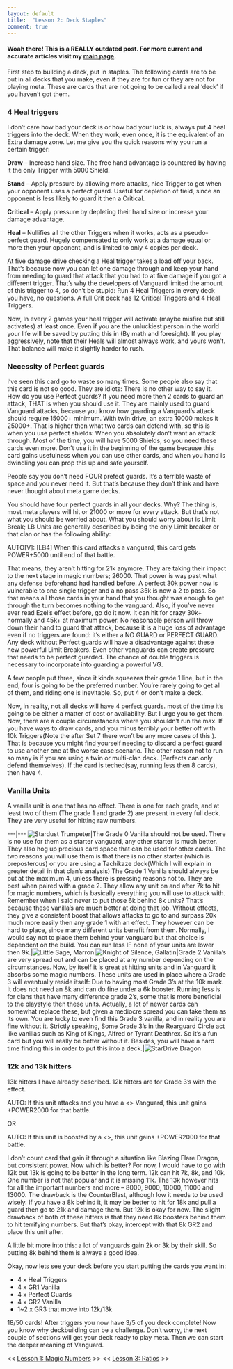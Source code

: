 ```yaml
---
layout: default
title:  "Lesson 2: Deck Staples"
comment: true
---
```

####  Woah there! This is a REALLY outdated post. For more current and accurate articles visit my [main page](/cfvg).

First step to building a deck, put in staples. The following cards are to be put in all decks that you make, even if they are for fun or they are not for playing meta. These are cards that are not going to be called a real ‘deck’ if you haven’t got them.

### 4 Heal triggers

I don’t care how bad your deck is or how bad your luck is, always put 4 heal triggers into the deck. When they work, even once, it is the equivalent of an Extra damage zone. Let me give you the quick reasons why you run a certain trigger:

**Draw** – Increase hand size. The free hand advantage is countered by having it the only Trigger with 5000 Shield.

**Stand** – Apply pressure by allowing more attacks, nice Trigger to get when your opponent uses a perfect guard. Useful for depletion of field, since an opponent is less likely to guard it then a Critical.

**Critical** – Apply pressure by depleting their hand size or increase your damage advantage.

**Heal** – Nullifies all the other Triggers when it works, acts as a pseudo-perfect guard. Hugely compensated to only work at a damage equal or more then your opponent, and is limited to only 4 copies per deck.

<!-- more -->
At five damage drive checking a Heal trigger takes a load off your back. That’s because now you can let one damage through and keep your hand from needing to guard that attack that you had to at five damage if you got a different trigger. That’s why the developers of Vanguard limited the amount of this trigger to 4, so don’t be stupid: Run 4 Heal Triggers in every deck you have, no questions. A full Crit deck has 12 Critical Triggers and 4 Heal Triggers.

Now, In every 2 games your heal trigger will activate (maybe misfire but still activates) at least once. Even if you are the unluckiest person in the world your life will be saved by putting this in (By math and foresight). If you play aggressively, note that their Heals will almost always work, and yours won’t. That balance will make it slightly harder to rush.

### Necessity of Perfect guards

I’ve seen this card go to waste so many times. Some people also say that this card is not so good. They are idiots: There is no other way to say it. How do you use Perfect guards? If you need more then 2 cards to guard an attack, THAT is when you should use it. They are mainly used to guard Vanguard attacks, because you know how guarding a Vanguard’s attack should require 15000+ minimum. With twin drive, an extra 10000 makes it 25000+. That is higher then what two cards can defend with, so this is when you use perfect shields: When you absolutely don’t want an attack through. Most of the time, you will have 5000 Shields, so you need these cards even more. Don’t use it in the beginning of the game because this card gains usefulness when you can use other cards, and when you hand is dwindling you can prop this up and safe yourself.

People say you don’t need FOUR prefect guards. It’s a terrible waste of space and you never need it. But that’s because they don’t think and have never thought about meta game decks.

You should have four perfect guards in all your decks. Why? The thing is, most meta players will hit or 21000 or more for every attack. But that’s not what you should be worried about. What you should worry about is Limit Break;
LB Units are generally described  by being the only Limit breaker or that clan or has the following ability:

AUTO[V]: [LB4] When this card attacks a vanguard, this card gets POWER+5000 until end of that battle.

That means, they aren’t hitting for 21k anymore. They are taking their impact to the next stage in magic numbers; 26000. That power is way past what any defense beforehand had handled before. A perfect 30k power now is vulnerable to one single trigger and a no pass 35k is now a 2 to pass. So that means all those cards in your hand that you thought was enough to get through the turn becomes nothing to the vanguard. Also, if you’ve never ever read Ezel’s effect before, go do it now. It can hit for crazy 30k+ normally and 45k+ at maximum power. No reasonable person will throw down their hand to guard that attack, because it is a huge loss of advantage even if no triggers are found: it’s either a NO GUARD or PERFECT GUARD. Any deck without Perfect guards will have a disadvantage against these new powerful Limit Breakers. Even other vanguards can create pressure that needs to be perfect guarded. The chance of double triggers is necessary to incorporate into guarding a powerful VG.

A few people put three, since it kinda squeezes their grade 1 line, but in the end, four is going to be the preferred number. You’re rarely going to get all of them, and riding one is inevitable. So, put 4 or don’t make a deck.

Now, in reality, not all decks will have 4 perfect guards. most of the time it’s going to be either a matter of cost or availability. But I urge you to get them. Now, there are a couple circumstances where you shouldn’t run the max. If you have ways to draw cards, and you minus terribly your better off with 10k Triggers(Note the after Set 7 there won’t be any more cases of this.). That is because you might find yourself needing to discard a perfect guard to use another one at the worse case scenario. The other reason not to run so many is if you are using a twin or multi-clan deck. (Perfects can only defend themselves). If the card is teched(say, running less then 8 cards), then have 4.

### Vanilla Units

A vanilla unit is one that has no effect. There is one for each grade, and at least two of them (The grade 1 and grade 2) are present in every full deck. They are very useful for hitting raw numbers.

---|---
![Stardust Trumpeter](/cfvg/assets/img/TD01-012.jpg)|The Grade 0 Vanilla should not be used. There is no use for them as a starter vanguard, any other starter is much better. They also hog up precious card space that can be used for other cards. The two reasons you will use them is that there is no other starter (which is preposterous) or you are using a Tachikaze deck(Which I will explain in greater detail in that clan’s analysis)
The Grade 1 Vanilla should always be put at the maximum 4, unless there is pressing reasons not to. They are best when paired with a grade 2. They allow any unit on and after 7k to hit for magic numbers, which is basically everything you will use to attack with. Remember when I said never to put those 6k behind 8k units? That’s because these vanilla’s are much better at doing that job. Without effects, they give a consistent boost that allows attacks to go to and surpass 20k much more easily then any grade 1 with an effect. They however can be hard to place, since many different units benefit from them. Normally, I would say not to place them behind your vanguard but that choice is dependent on the build. You can run less IF none of your units are lower then 9k.|![Little Sage, Marron](/cfvg/assets/img/BT01-042.jpg)
![Knight of Silence, Gallatin](/cfvg/assets/img/TD01-004.jpg)|Grade 2 Vanilla’s are very spread out and can be placed at any number  depending on the circumstances. Now, by itself it is great at hitting units and in Vanguard it absorbs some magic numbers. These units are used in place where a Grade 3 will eventually reside itself: Due to having most Grade 3’s at the 10k mark. It does not need an 8k and can do fine under a 6k booster. Running less is for clans that have many difference grade 2’s, some that is more beneficial to the playstyle then these units. Actually, a lot of newer cards can somewhat replace these, but given a mediocre spread you can take them as its own.
You are lucky to even find this Grade 3 vanilla, and in reality you are fine without it. Strictly speaking, Some Grade 3’s in the Rearguard Circle act like vanillas such as King of Kings, Alfred or Tyrant Deathrex. So it’s a fun card but you will really be better without it. Besides, you will have a hard time finding this in order to put this into a deck.|![StarDrive Dragon](/cfvg/assets/img/KAD1-001.jpg)

### 12k and 13k hitters

13k hitters I have already described. 12k hitters are for Grade 3’s with the effect.

AUTO: If this unit attacks and you have a <<clan>> Vanguard, this unit gains +POWER2000 for that battle.

OR

AUTO: If this unit is boosted by a  <<clan>>, this unit gains +POWER2000 for that battle.

I don’t count card that gain it through a situation like Blazing Flare Dragon, but consistent power.
Now which is better? For now, I would have to go with 12k but 13k is going to be better in the long term.
12k can hit 7k, 8k, and 10k. One number is not that popular and it is missing 11k. The 13k however hits for all the important numbers and more – 8000, 9000, 10000, 11000 and 13000. The drawback is the CounterBlast, although low it needs to be used wisely. If you have a 8k behind it, it may be better to hit for 18k and pull a guard then go to 21k and damage them. But 12k is okay for now. The slight drawback of both of these hitters is that they need 8k boosters behind them to hit terrifying numbers. But that’s okay, intercept with that 8k GR2 and place this unit after.

A little bit more into this: a lot of vanguards gain 2k or 3k by their skill. So putting 8k behind them is always a good idea.

Okay, now lets see your deck before you start putting the cards you want in:

 * 4 x Heal Triggers
 * 4 x GR1 Vanilla
 * 4 x Perfect Guards
 * 4 x GR2 Vanilla
 * 1~2 x GR3 that move into 12k/13k

18/50 cards! After triggers you now have 3/5 of you deck complete! Now you know why deckbuilding can be a challenge. Don’t worry, the next couple of sections will get your deck ready to play meta. Then we can start the deeper meaning of Vanguard.<i class="fa fa-stop"></i>

<< [Lesson 1: Magic Numbers](/cfvg/lesson1) >> << [Lesson 3: Ratios](/cfvg/lesson3) >>